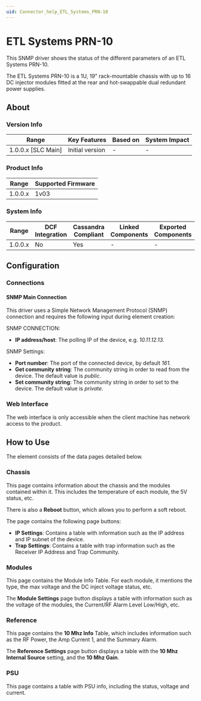 ```yaml
---
uid: Connector_help_ETL_Systems_PRN-10
---
```


# ETL Systems PRN-10

This SNMP driver shows the status of the different parameters of an ETL Systems PRN-10.

The ETL Systems PRN-10 is a 1U, 19" rack-mountable chassis with up to 16 DC injector modules fitted at the rear and hot-swappable dual redundant power supplies.

## About

### Version Info

| **Range**            | **Key Features** | **Based on** | **System Impact** |
|----------------------|------------------|--------------|-------------------|
| 1.0.0.x \[SLC Main\] | Initial version  | \-           | \-                |

### Product Info

| **Range** | **Supported Firmware** |
|-----------|------------------------|
| 1.0.0.x   | 1v03                   |

### System Info

| **Range** | **DCF Integration** | **Cassandra Compliant** | **Linked Components** | **Exported Components** |
|-----------|---------------------|-------------------------|-----------------------|-------------------------|
| 1.0.0.x   | No                  | Yes                     | \-                    | \-                      |

## Configuration

### Connections

#### SNMP Main Connection

This driver uses a Simple Network Management Protocol (SNMP) connection and requires the following input during element creation:

SNMP CONNECTION:

- **IP address/host**: The polling IP of the device, e.g. *10.11.12.13.*

SNMP Settings:

- **Port number**: The port of the connected device, by default *161.*
- **Get community string**: The community string in order to read from the device. The default value is *public*.
- **Set community string**: The community string in order to set to the device. The default value is *private.*

### Web Interface

The web interface is only accessible when the client machine has network access to the product.

## How to Use

The element consists of the data pages detailed below.

### Chassis

This page contains information about the chassis and the modules contained within it. This includes the temperature of each module, the 5V status, etc.

There is also a **Reboot** button, which allows you to perform a soft reboot.

The page contains the following page buttons:

- **IP Settings**: Contains a table with information such as the IP address and IP subnet of the device.
- **Trap Settings**: Contains a table with trap information such as the Receiver IP Address and Trap Community.

### Modules

This page contains the Module Info Table. For each module, it mentions the type, the max voltage and the DC inject voltage status, etc.

The **Module Settings** page button displays a table with information such as the voltage of the modules, the Current/RF Alarm Level Low/High, etc.

### Reference

This page contains the **10 Mhz Info** Table, which includes information such as the RF Power, the Amp Current 1, and the Summary Alarm.

The **Reference Settings** page button displays a table with the **10 Mhz Internal Source** setting, and the **10 Mhz Gain**.

### PSU

This page contains a table with PSU info, including the status, voltage and current.
